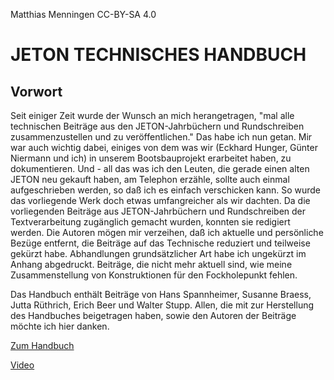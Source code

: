 Matthias Menningen CC-BY-SA 4.0

# JETON TECHNISCHES HANDBUCH

## Vorwort

Seit einiger Zeit wurde der Wunsch an  mich herangetragen, "mal alle technischen Beiträge aus den JETON-Jahrbüchern und Rundschreiben zusammenzustellen und zu veröffentlichen." Das habe ich nun getan. Mir war auch wichtig dabei, einiges von dem was wir (Eckhard Hunger, Günter Niermann und ich) in unserem Bootsbauprojekt erarbeitet haben, zu dokumentieren. Und - all das was ich den Leuten, die gerade einen alten JETON neu gekauft haben, am Telephon erzähle, sollte auch einmal aufgeschrieben werden, so daß ich es einfach verschicken kann. So wurde das vorliegende Werk doch etwas umfangreicher als wir dachten.
Da die vorliegenden Beiträge aus JETON-Jahrbüchern und Rundschreiben der Textverarbeitung zugänglich gemacht wurden, konnten sie redigiert werden. Die Autoren mögen mir verzeihen, daß ich aktuelle und persönliche Bezüge entfernt, die Beiträge auf das Technische reduziert und teilweise gekürzt habe.
Abhandlungen grundsätzlicher Art habe ich ungekürzt im Anhang abgedruckt. Beiträge, die nicht mehr aktuell sind, wie meine Zusammenstellung von Konstruktionen für den Fockholepunkt fehlen.

Das Handbuch enthält Beiträge von Hans Spannheimer, Susanne Braess, Jutta Rüthrich, Erich Beer und Walter Stupp. Allen, die mit zur Herstellung des Handbuches beigetragen haben, sowie den Autoren der Beiträge möchte ich hier danken.

[Zum Handbuch](https://github.com/ASJeton/Handbuch/wiki)

[Video](https://github.com/ASJeton/Handbuch/blob/main/IMG_1621.MOV)

